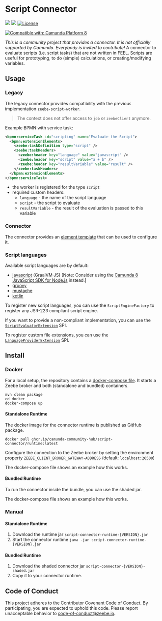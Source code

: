 # Script Connector

[![](https://img.shields.io/badge/Community%20Extension-An%20open%20source%20community%20maintained%20project-FF4700)](https://github.com/camunda-community-hub/community)
[![](https://img.shields.io/badge/Lifecycle-Stable-brightgreen)](https://github.com/Camunda-Community-Hub/community/blob/main/extension-lifecycle.md#stable-)
[![License](https://img.shields.io/badge/License-Apache%202.0-blue.svg)](https://opensource.org/licenses/Apache-2.0)

[![Compatible with: Camunda Platform 8](https://img.shields.io/badge/Compatible%20with-Camunda%20Platform%208-0072Ce)](https://github.com/camunda-community-hub/community/blob/main/extension-lifecycle.md#compatiblilty)

_This is a community project that provides a connector. It is not officially supported by Camunda. Everybody is invited to contribute!_
A connector to evaluate scripts (i.e. script tasks) that are not written in FEEL. Scripts are useful for prototyping, to do (simple) calculations, or creating/modifying variables.

## Usage

### Legacy

The legacy connector provides compatibility with the previous implementation `zeebe-script-worker`.

>The context does not offer access to `job` or `zeebeClient` anymore.

Example BPMN with service task:

```xml
<bpmn:serviceTask id="scripting" name="Evaluate the Script">
  <bpmn:extensionElements>
    <zeebe:taskDefinition type="script" />
    <zeebe:taskHeaders>
      <zeebe:header key="language" value="javascript" />
      <zeebe:header key="script" value="a + b" />
      <zeebe:header key="resultVariable" value="result" />
    </zeebe:taskHeaders>
  </bpmn:extensionElements>
</bpmn:serviceTask>
```

* the worker is registered for the type `script`
* required custom headers:
  * `language` - the name of the script language
  * `script` - the script to evaluate
  * `resultVariable` - the result of the evaluation is passed to this variable

### Connector

The connector provides an [element template](./connector/element-templates/script-connector.json) that can be used to configure it.

### Script languages

Available script languages are by default:
* [javascript](https://www.graalvm.org/) (GraalVM JS) [Note: Consider using the [Camunda 8 JavaScript SDK for Node.js](https://docs.camunda.io/docs/apis-tools/node-js-sdk/) instead.]
* [groovy](http://groovy-lang.org/)
* [mustache](http://mustache.github.io/mustache.5.html)
* [kotlin](https://kotlinlang.org/)

To register new script languages, you can use the `ScriptEngineFactory` to register any JSR-223 compliant script engine.

If you want to provide a non-compliant implementation, you can use the [`ScriptEvaluatorExtension`](./connector/src/main/java/io/camunda/community/connector/script/spi/ScriptEvaluatorExtension.java) SPI.

To register custom file extensions, you can use the [`LanguageProviderExtension`](./connector/src/main/java/io/camunda/community/connector/script/spi/LanguageProviderExtension.java) SPI.

## Install

### Docker

For a local setup, the repository contains a [docker-compose file](docker/docker-compose.yml). It starts a Zeebe broker and both (standalone and bundled) containers.

```
mvn clean package
cd docker
docker-compose up
```

#### Standalone Runtime

The docker image for the connector runtime is published as GitHub package.

```
docker pull ghcr.io/camunda-community-hub/script-connector/runtime:latest
```

Configure the connection to the Zeebe broker by setting the environment property `ZEEBE_CLIENT_BROKER_GATEWAY-ADDRESS` (default: `localhost:26500`)

The docker-compose file shows an example how this works.

#### Bundled Runtime

To run the connector inside the bundle, you can use the shaded jar.

The docker-compose file shows an example how this works.

### Manual

#### Standalone Runtime

1. Download the runtime jar `script-connector-runtime-{VERSION}.jar`
2. Start the connector runtime `java -jar script-connector-runtime-{VERSION}.jar`

#### Bundled Runtime

1. Download the shaded connector jar  `script-connector-{VERSION}-shaded.jar`
2. Copy it to your connector runtime.

## Code of Conduct

This project adheres to the Contributor Covenant [Code of
Conduct](/CODE_OF_CONDUCT.md). By participating, you are expected to uphold
this code. Please report unacceptable behavior to code-of-conduct@zeebe.io.
